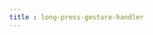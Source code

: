 ```yaml
---
title : long-press-gesture-handler
---
```


<!-- ## long-press-gesture-handler -->

<!-- UTSCOMJSON.long-press-gesture-handler.name -->

<!-- UTSCOMJSON.long-press-gesture-handler.description -->

<!-- UTSCOMJSON.long-press-gesture-handler.compatibility -->

<!-- UTSCOMJSON.long-press-gesture-handler.attribute -->

<!-- UTSCOMJSON.long-press-gesture-handler.event -->

<!-- UTSCOMJSON.long-press-gesture-handler.component_type -->

<!-- UTSCOMJSON.long-press-gesture-handler.children -->

<!-- UTSCOMJSON.long-press-gesture-handler.example -->

<!-- UTSCOMJSON.long-press-gesture-handler.reference -->
